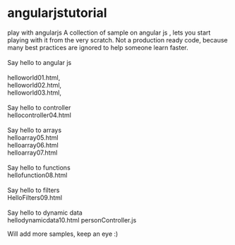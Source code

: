 # angularjstutorial
play with angularjs
A collection of sample on angular js , lets you start playing with it from the very scratch. Not a production ready code, because many best practices are ignored to help someone learn faster. 
<br/><br/>
Say hello to angular js
<br/><br/>
helloworld01.html,
<br/>
helloworld02.html,
<br/>
helloworld03.html,
<br/><br/>
Say hello to controller
<br/>
hellocontroller04.html
<br/><br/>
Say hello to arrays
<br/>
helloarray05.html
<br/>
helloarray06.html
<br/>
helloarray07.html
<br/><br/>
Say hello to functions
<br/>
hellofunction08.html
<br/><br/>
Say hello to filters
<br/>
HelloFilters09.html
<br/><br/>
Say hello to dynamic data
<br/>
hellodynamicdata10.html
personController.js

Will add more samples, keep an eye :)
